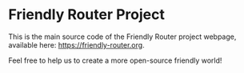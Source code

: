 # Friendly Router Project

This is the main source code of the Friendly Router project webpage,
available here: https://friendly-router.org.

Feel free to help us to create a more open-source friendly world!
